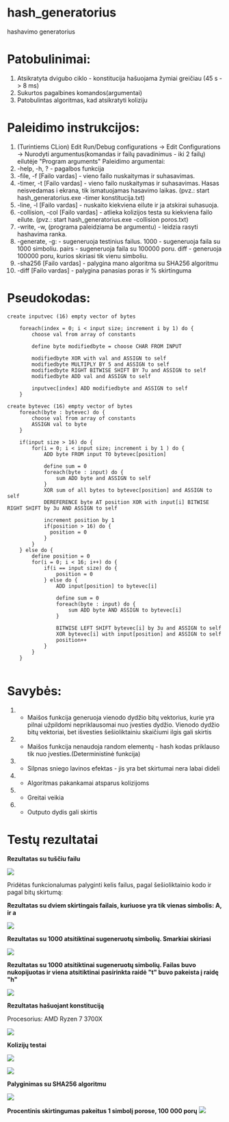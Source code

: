 # hash_generatorius
 hashavimo generatorius
 
# Patobulinimai:
1. Atsikratyta dvigubo ciklo - konstitucija hašuojama žymiai greičiau (45 s -> 8 ms) 
2. Sukurtos pagalbines komandos(argumentai)
3. Patobulintas algoritmas, kad atsikratyti koliziju
 
# Paleidimo instrukcijos:
1. (Turintiems CLion) Edit Run/Debug configurations -> Edit Configurations -> Nurodyti argumentus(komandas ir failų pavadinimus - iki 2 failų) eilutėje "Program arguments"
Paleidimo argumentai:
1. -help, -h, ? - pagalbos funkcija
2. -file, -f  [Failo vardas] - vieno failo nuskaitymas ir suhasavimas.
3. -timer, -t [Failo vardas] - vieno failo nuskaitymas ir suhasavimas. Hasas neisvedamas i ekrana, tik ismatuojamas hasavimo laikas.
(pvz.: start hash_generatorius.exe -timer konstitucija.txt)
4. -line, -l [Failo vardas] - nuskaito kiekviena eilute ir ja atskirai suhasuoja.
5. -collision, -col [Failo vardas] - atlieka kolizijos testa su kiekviena failo eilute.
(pvz.: start hash_generatorius.exe -collision poros.txt)
6. -write, -w, (programa paleidziama be argumentu) - leidzia rasyti hashavima ranka.
7. -generate, -g: - sugeneruoja testinius failus. 1000 - sugeneruoja faila su 1000 simboliu. pairs - sugeneruoja faila su 100000 poru. diff - generuoja 100000 poru, kurios skiriasi tik vienu simboliu.
8. -sha256 [Failo vardas] - palygina mano algoritma su SHA256 algoritmu
9. -diff [Failo vardas] - palygina panasias poras ir % skirtinguma

# Pseudokodas:

```
create inputvec (16) empty vector of bytes

    foreach(index = 0; i < input size; increment i by 1) do {
        choose val from array of constants
        
        define byte modifiedbyte = choose CHAR FROM INPUT
        
        modifiedbyte XOR with val and ASSIGN to self
        modifiedbyte MULTIPLY BY 5 and ASSIGN to self
        modifiedbyte RIGHT BITWISE SHIFT BY 7u and ASSIGN to self
        modifiedbyte ADD val and ASSIGN to self
        
        inputvec[index] ADD modifiedbyte and ASSIGN to self
    }
  
create bytevec (16) empty vector of bytes
    foreach(byte : bytevec) do {
        choose val from array of constants
        ASSIGN val to byte
    }
    
    if(input size > 16) do {
        for(i = 0; i < input size; increment i by 1 ) do {
            ADD byte FROM input TO bytevec[position]
            
            define sum = 0
            foreach(byte : input) do {
                sum ADD byte and ASSIGN to self
            }
            XOR sum of all bytes to bytevec[position] and ASSIGN to self
            DEREFERENCE byte AT position XOR with input[i] BITWISE RIGHT SHIFT by 3u AND ASSIGN to self
            
            increment position by 1
            if(position > 16) do {
              position = 0
            }
        }
    } else do {
        define position = 0
        for(i = 0; i < 16; i++) do {
            if(i == input size) do {
                position = 0
            } else do {
                ADD input[position] to bytevec[i]
                
                define sum = 0
                foreach(byte : input) do {
                    sum ADD byte AND ASSIGN to bytevec[i]
                }
                
                BITWISE LEFT SHIFT bytevec[i] by 3u and ASSIGN to self
                XOR bytevec[i] with input[position] and ASSIGN to self
                position++
            }
        }
    }     
        
```
 
# Savybės:
 1. + Maišos funkcija generuoja vienodo dydžio bitų vektorius, kurie yra pilnai užpildomi nepriklausomai nuo įvesties dydžio. Vienodo dydžio bitų vektoriai, bet išvesties šešioliktainiu skaičiumi ilgis gali skirtis
 2. + Maišos funkcija nenaudoja random elementų - hash kodas priklauso tik nuo įvesties.(Deterministinė funkcija)
 3. - Silpnas sniego lavinos efektas - jis yra bet skirtumai nera labai dideli
 4. + Algoritmas pakankamai atsparus kolizijoms
 5. + Greitai veikia
 5. - Outputo dydis gali skirtis
 
# Testų rezultatai
**Rezultatas su tuščiu failu**

![](https://i.imgur.com/5dx8uad.png)

Pridėtas funkcionalumas palyginti kelis failus, pagal šešioliktainio kodo ir pagal bitų skirtumą:

**Rezultatas su dviem skirtingais failais, kuriuose yra tik vienas simbolis: A, ir a**

![](https://i.imgur.com/KTjY4eS.png)

**Rezultatas su 1000 atsitiktinai sugeneruotų simbolių. Smarkiai skiriasi**

![](https://i.imgur.com/xCAVdcs.png)

**Rezultatas su 1000 atsitiktinai sugeneruotų simbolių. Failas buvo nukopijuotas ir viena atsitiktinai pasirinkta raidė "t" buvo pakeista į raidę "h"**

![](https://i.imgur.com/6EydqlB.png)

**Rezultatas hašuojant konstituciją**

Procesorius: AMD Ryzen 7 3700X

![](https://i.imgur.com/OGXZLZ2.png)

**Kolizijų testai**

![](https://i.imgur.com/IwJd3dw.png)

![](https://i.imgur.com/jKoyhUQ.png)

**Palyginimas su SHA256 algoritmu**

![](https://i.imgur.com/k268mVE.png)

**Procentinis skirtingumas pakeitus 1 simbolį porose, 100 000 porų**
![](https://i.imgur.com/6fMkN7n.png)

